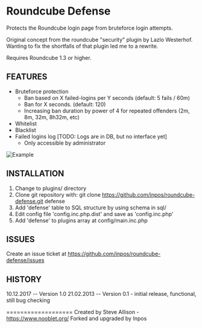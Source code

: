 Roundcube Defense
===================
Protects the Roundcube login page from bruteforce login attempts.

Original concept from the roundcube "security" plugin by Lazlo Westerhof.
Wanting to fix the shortfalls of that plugin led me to a rewrite.

Requires Roundcube 1.3 or higher.

FEATURES
-------------------
- Bruteforce protection
    - Ban based on X failed-logins per Y seconds (default: 5 fails / 60m)
    - Ban for X seconds. (default: 120)
    - Increasing ban duration by power of 4 for repeated offenders (2m, 8m, 32m, 8h32m, etc)
- Whitelist
- Blacklist
- Failed logins log [TODO: Logs are in DB, but no interface yet]
    - Only accessible by administrator

![Example](http://i.imgur.com/caJQC3I.png)
    
INSTALLATION
--------------------
1. Change to plugins/ directory
2. Clone git repository with: git clone https://github.com/inpos/roundcube-defense.git defense
3. Add 'defense' table to SQL structure by using schema in sql/
4. Edit config file 'config.inc.php.dist' and save as 'config.inc.php'
4. Add 'defense' to plugins array at config/main.inc.php

ISSUES
--------------------
Create an issue ticket at https://github.com/inpos/roundcube-defense/issues

HISTORY
--------------------
10.12.2017 -- Version 1.0
21.02.2013 -- Version 0.1
    - initial release, functional, still bug checking

===================
Created by Steve Allison - https://www.nooblet.org/
Forked and upgraded by Inpos